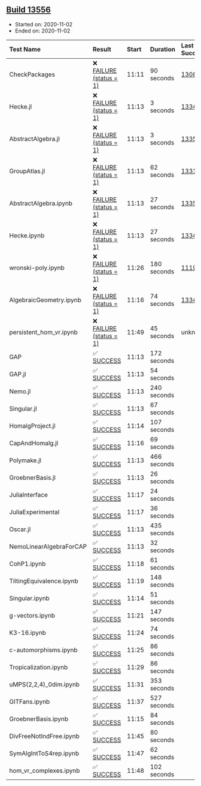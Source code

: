 ## [Build 13556](https://oscarci.mathematik.uni-kl.de/job/oscar/13556/)

* Started on: 2020-11-02
* Ended on: 2020-11-02

| Test Name    | Result | Start | Duration | Last Success | First Failure |
|:-------------|:-------|:------|:---------|:-------------|:--------------|
| CheckPackages | ❌ [FAILURE (status = 1)](https://oscarci.mathematik.uni-kl.de/job/oscar/13556/artifact/logs/build-13556/CheckPackages.log) | 11:11 | 90 seconds | [13085](https://oscarci.mathematik.uni-kl.de/job/oscar/13085/) | [13086](https://oscarci.mathematik.uni-kl.de/job/oscar/13086/) |
| Hecke.jl | ❌ [FAILURE (status = 1)](https://oscarci.mathematik.uni-kl.de/job/oscar/13556/artifact/logs/build-13556/Hecke.jl.log) | 11:13 | 3 seconds | [13341](https://oscarci.mathematik.uni-kl.de/job/oscar/13341/) | [13342](https://oscarci.mathematik.uni-kl.de/job/oscar/13342/) |
| AbstractAlgebra.jl | ❌ [FAILURE (status = 1)](https://oscarci.mathematik.uni-kl.de/job/oscar/13556/artifact/logs/build-13556/AbstractAlgebra.jl.log) | 11:13 | 3 seconds | [13355](https://oscarci.mathematik.uni-kl.de/job/oscar/13355/) | [13356](https://oscarci.mathematik.uni-kl.de/job/oscar/13356/) |
| GroupAtlas.jl | ❌ [FAILURE (status = 1)](https://oscarci.mathematik.uni-kl.de/job/oscar/13556/artifact/logs/build-13556/GroupAtlas.jl.log) | 11:13 | 62 seconds | [13311](https://oscarci.mathematik.uni-kl.de/job/oscar/13311/) | [13312](https://oscarci.mathematik.uni-kl.de/job/oscar/13312/) |
| AbstractAlgebra.ipynb | ❌ [FAILURE (status = 1)](https://oscarci.mathematik.uni-kl.de/job/oscar/13556/artifact/logs/build-13556/AbstractAlgebra.ipynb.log) | 11:13 | 27 seconds | [13355](https://oscarci.mathematik.uni-kl.de/job/oscar/13355/) | [13356](https://oscarci.mathematik.uni-kl.de/job/oscar/13356/) |
| Hecke.ipynb | ❌ [FAILURE (status = 1)](https://oscarci.mathematik.uni-kl.de/job/oscar/13556/artifact/logs/build-13556/Hecke.ipynb.log) | 11:13 | 27 seconds | [13341](https://oscarci.mathematik.uni-kl.de/job/oscar/13341/) | [13342](https://oscarci.mathematik.uni-kl.de/job/oscar/13342/) |
| wronski-poly.ipynb | ❌ [FAILURE (status = 1)](https://oscarci.mathematik.uni-kl.de/job/oscar/13556/artifact/logs/build-13556/wronski-poly.ipynb.log) | 11:26 | 180 seconds | [11192](https://oscarci.mathematik.uni-kl.de/job/oscar/11192/) | [11193](https://oscarci.mathematik.uni-kl.de/job/oscar/11193/) |
| AlgebraicGeometry.ipynb | ❌ [FAILURE (status = 1)](https://oscarci.mathematik.uni-kl.de/job/oscar/13556/artifact/logs/build-13556/AlgebraicGeometry.ipynb.log) | 11:16 | 74 seconds | [13341](https://oscarci.mathematik.uni-kl.de/job/oscar/13341/) | [13342](https://oscarci.mathematik.uni-kl.de/job/oscar/13342/) |
| persistent_hom_vr.ipynb | ❌ [FAILURE (status = 1)](https://oscarci.mathematik.uni-kl.de/job/oscar/13556/artifact/logs/build-13556/persistent_hom_vr.ipynb.log) | 11:49 | 45 seconds | unknown | unknown |
| GAP | ✅ [SUCCESS](https://oscarci.mathematik.uni-kl.de/job/oscar/13556/artifact/logs/build-13556/GAP.log) | 11:13 | 172 seconds |  |  |
| GAP.jl | ✅ [SUCCESS](https://oscarci.mathematik.uni-kl.de/job/oscar/13556/artifact/logs/build-13556/GAP.jl.log) | 11:13 | 54 seconds |  |  |
| Nemo.jl | ✅ [SUCCESS](https://oscarci.mathematik.uni-kl.de/job/oscar/13556/artifact/logs/build-13556/Nemo.jl.log) | 11:13 | 240 seconds |  |  |
| Singular.jl | ✅ [SUCCESS](https://oscarci.mathematik.uni-kl.de/job/oscar/13556/artifact/logs/build-13556/Singular.jl.log) | 11:13 | 67 seconds |  |  |
| HomalgProject.jl | ✅ [SUCCESS](https://oscarci.mathematik.uni-kl.de/job/oscar/13556/artifact/logs/build-13556/HomalgProject.jl.log) | 11:14 | 107 seconds |  |  |
| CapAndHomalg.jl | ✅ [SUCCESS](https://oscarci.mathematik.uni-kl.de/job/oscar/13556/artifact/logs/build-13556/CapAndHomalg.jl.log) | 11:16 | 69 seconds |  |  |
| Polymake.jl | ✅ [SUCCESS](https://oscarci.mathematik.uni-kl.de/job/oscar/13556/artifact/logs/build-13556/Polymake.jl.log) | 11:13 | 466 seconds |  |  |
| GroebnerBasis.jl | ✅ [SUCCESS](https://oscarci.mathematik.uni-kl.de/job/oscar/13556/artifact/logs/build-13556/GroebnerBasis.jl.log) | 11:13 | 26 seconds |  |  |
| JuliaInterface | ✅ [SUCCESS](https://oscarci.mathematik.uni-kl.de/job/oscar/13556/artifact/logs/build-13556/JuliaInterface.log) | 11:17 | 24 seconds |  |  |
| JuliaExperimental | ✅ [SUCCESS](https://oscarci.mathematik.uni-kl.de/job/oscar/13556/artifact/logs/build-13556/JuliaExperimental.log) | 11:17 | 36 seconds |  |  |
| Oscar.jl | ✅ [SUCCESS](https://oscarci.mathematik.uni-kl.de/job/oscar/13556/artifact/logs/build-13556/Oscar.jl.log) | 11:13 | 435 seconds |  |  |
| NemoLinearAlgebraForCAP | ✅ [SUCCESS](https://oscarci.mathematik.uni-kl.de/job/oscar/13556/artifact/logs/build-13556/NemoLinearAlgebraForCAP.log) | 11:13 | 32 seconds |  |  |
| CohP1.ipynb | ✅ [SUCCESS](https://oscarci.mathematik.uni-kl.de/job/oscar/13556/artifact/logs/build-13556/CohP1.ipynb.log) | 11:18 | 61 seconds |  |  |
| TiltingEquivalence.ipynb | ✅ [SUCCESS](https://oscarci.mathematik.uni-kl.de/job/oscar/13556/artifact/logs/build-13556/TiltingEquivalence.ipynb.log) | 11:19 | 148 seconds |  |  |
| Singular.ipynb | ✅ [SUCCESS](https://oscarci.mathematik.uni-kl.de/job/oscar/13556/artifact/logs/build-13556/Singular.ipynb.log) | 11:14 | 51 seconds |  |  |
| g-vectors.ipynb | ✅ [SUCCESS](https://oscarci.mathematik.uni-kl.de/job/oscar/13556/artifact/logs/build-13556/g-vectors.ipynb.log) | 11:21 | 147 seconds |  |  |
| K3-16.ipynb | ✅ [SUCCESS](https://oscarci.mathematik.uni-kl.de/job/oscar/13556/artifact/logs/build-13556/K3-16.ipynb.log) | 11:24 | 74 seconds |  |  |
| c-automorphisms.ipynb | ✅ [SUCCESS](https://oscarci.mathematik.uni-kl.de/job/oscar/13556/artifact/logs/build-13556/c-automorphisms.ipynb.log) | 11:25 | 86 seconds |  |  |
| Tropicalization.ipynb | ✅ [SUCCESS](https://oscarci.mathematik.uni-kl.de/job/oscar/13556/artifact/logs/build-13556/Tropicalization.ipynb.log) | 11:29 | 86 seconds |  |  |
| uMPS(2,2,4)_0dim.ipynb | ✅ [SUCCESS](https://oscarci.mathematik.uni-kl.de/job/oscar/13556/artifact/logs/build-13556/uMPS-2-2-4-_0dim.ipynb.log) | 11:31 | 353 seconds |  |  |
| GITFans.ipynb | ✅ [SUCCESS](https://oscarci.mathematik.uni-kl.de/job/oscar/13556/artifact/logs/build-13556/GITFans.ipynb.log) | 11:37 | 527 seconds |  |  |
| GroebnerBasis.ipynb | ✅ [SUCCESS](https://oscarci.mathematik.uni-kl.de/job/oscar/13556/artifact/logs/build-13556/GroebnerBasis.ipynb.log) | 11:15 | 84 seconds |  |  |
| DivFreeNotIndFree.ipynb | ✅ [SUCCESS](https://oscarci.mathematik.uni-kl.de/job/oscar/13556/artifact/logs/build-13556/DivFreeNotIndFree.ipynb.log) | 11:45 | 80 seconds |  |  |
| SymAlgIntToS4rep.ipynb | ✅ [SUCCESS](https://oscarci.mathematik.uni-kl.de/job/oscar/13556/artifact/logs/build-13556/SymAlgIntToS4rep.ipynb.log) | 11:47 | 62 seconds |  |  |
| hom_vr_complexes.ipynb | ✅ [SUCCESS](https://oscarci.mathematik.uni-kl.de/job/oscar/13556/artifact/logs/build-13556/hom_vr_complexes.ipynb.log) | 11:48 | 102 seconds |  |  |
